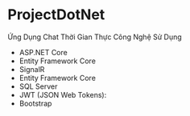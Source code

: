 # ProjectDotNet
Ứng Dụng Chat Thời Gian Thực
Công Nghệ Sử Dụng
+ ASP.NET Core
+ Entity Framework Core
+ SignalR
+ Entity Framework Core
+ SQL Server
+ JWT (JSON Web Tokens):
+ Bootstrap

  
